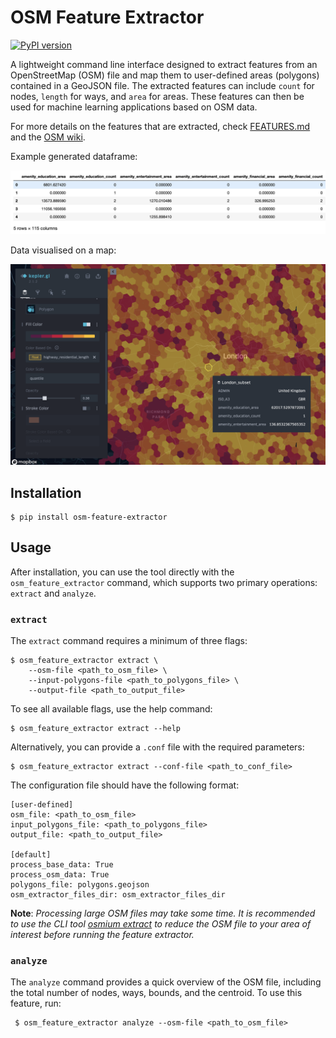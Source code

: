 # OSM Feature Extractor 

[![PyPI version](https://badge.fury.io/py/osm-feature-extractor.svg)](https://badge.fury.io/py/osm-feature-extractor)

A lightweight command line interface designed to extract features from an OpenStreetMap (OSM) 
file and map them to user-defined areas (polygons) contained in a GeoJSON file. 
The extracted features can include `count` for nodes, `length` for ways, and `area` for areas. 
These features can then be used for machine learning applications based on OSM data.

For more details on the features that are extracted, check [FEATURES.md](FEATURES.md) and 
the [OSM wiki](https://wiki.openstreetmap.org/wiki/Map_Features).

Example generated dataframe:

![df](osm_feature_extractor/utils/img/data_frame.png)

Data visualised on a map:

![df](osm_feature_extractor/utils/img/data_kepler.png)

## Installation

    $ pip install osm-feature-extractor

## Usage

After installation, you can use the tool directly with the `osm_feature_extractor` command, 
which supports two primary operations: `extract` and `analyze`.

### `extract`

The `extract` command requires a minimum of three flags:

    $ osm_feature_extractor extract \
        --osm-file <path_to_osm_file> \ 
        --input-polygons-file <path_to_polygons_file> \
        --output-file <path_to_output_file>

To see all available flags, use the help command:

    $ osm_feature_extractor extract --help

Alternatively, you can provide a `.conf` file with the required parameters:

    $ osm_feature_extractor extract --conf-file <path_to_conf_file>

The configuration file should have the following format:

```shell
[user-defined]
osm_file: <path_to_osm_file>
input_polygons_file: <path_to_polygons_file>
output_file: <path_to_output_file>

[default]
process_base_data: True
process_osm_data: True
polygons_file: polygons.geojson
osm_extractor_files_dir: osm_extractor_files_dir
```

**Note**: _Processing large OSM files may take some time. It is recommended to use the CLI tool [osmium extract](https://docs.osmcode.org/osmium/latest/osmium-extract.html)
to reduce the OSM file to your area of interest before running the feature extractor._

### `analyze` 

The `analyze` command provides a quick overview of the OSM file, including the total number of nodes, 
ways, bounds, and the centroid. To use this feature, run:

     $ osm_feature_extractor analyze --osm-file <path_to_osm_file>
